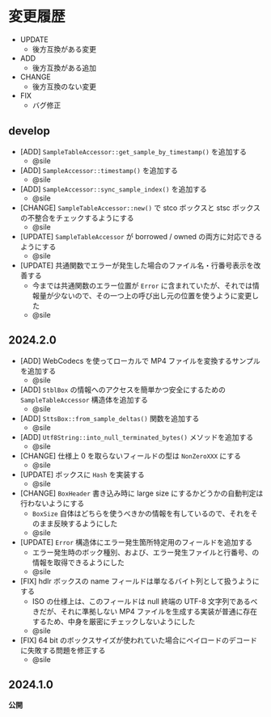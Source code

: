 # 変更履歴

- UPDATE
  - 後方互換がある変更
- ADD
  - 後方互換がある追加
- CHANGE
  - 後方互換のない変更
- FIX
  - バグ修正

## develop

- [ADD] `SampleTableAccessor::get_sample_by_timestamp()` を追加する
   - @sile
- [ADD] `SampleAccessor::timestamp()` を追加する
   - @sile
- [ADD] `SampleAccessor::sync_sample_index()` を追加する
  - @sile
- [CHANGE] `SampleTableAccessor::new()` で stco ボックスと stsc ボックスの不整合をチェックするようにする
  - @sile
- [UPDATE] `SampleTableAccessor` が borrowed / owned の両方に対応できるようにする
  - @sile
- [UPDATE] 共通関数でエラーが発生した場合のファイル名・行番号表示を改善する
  - 今までは共通関数のエラー位置が `Error` に含まれていたが、それでは情報量が少ないので、その一つ上の呼び出し元の位置を使うように変更した
  - @sile

## 2024.2.0

- [ADD] WebCodecs を使ってローカルで MP4 ファイルを変換するサンプルを追加する
  - @sile
- [ADD] `StblBox` の情報へのアクセスを簡単かつ安全にするための `SampleTableAccessor` 構造体を追加する
  - @sile
- [ADD] `SttsBox::from_sample_deltas()` 関数を追加する
  - @sile
- [ADD] `Utf8String::into_null_terminated_bytes()` メソッドを追加する
  - @sile
- [CHANGE] 仕様上 0 を取らないフィールドの型は `NonZeroXXX` にする
  -  @sile
- [UPDATE] ボックスに `Hash` を実装する
  - @sile
- [CHANGE] `BoxHeader` 書き込み時に large size にするかどうかの自動判定は行わないようにする
  - `BoxSize` 自体はどちらを使うべきかの情報を有しているので、それをそのまま反映するようにした
  - @sile
- [UPDATE] `Error` 構造体にエラー発生箇所特定用のフィールドを追加する
  - エラー発生時のボック種別、および、エラー発生ファイルと行番号、の情報を取得できるようにした
  - @sile
- [FIX] hdlr ボックスの name フィールドは単なるバイト列として扱うようにする
  - ISO の仕様上は、このフィールドは null 終端の UTF-8 文字列であるべきだが、それに準拠しない MP4 ファイルを生成する実装が普通に存在するため、中身を厳密にチェックしないようにした
  - @sile
- [FIX] 64 bit のボックスサイズが使われていた場合にペイロードのデコードに失敗する問題を修正する
  - @sile

## 2024.1.0

**公開**
